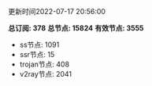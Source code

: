更新时间2022-07-17 20:56:00

**总订阅: 378**
**总节点: 15824**
**有效节点: 3555**
- ss节点: 1091
- ssr节点: 15
- trojan节点: 408
- v2ray节点: 2041
